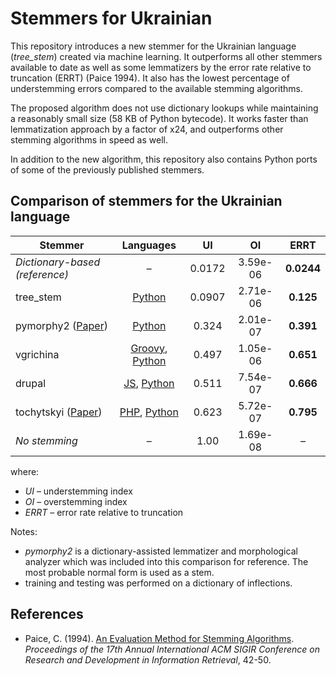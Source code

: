 # Stemmers for Ukrainian

This repository introduces a new stemmer for the Ukrainian language (*tree_stem*) created via machine learning. It outperforms all other stemmers available to date as well as some lemmatizers by the error rate relative to truncation (ERRT) (Paice 1994). It also has the lowest percentage of understemming errors compared to the available stemming algorithms.

The proposed algorithm does not use dictionary lookups while maintaining a reasonably small size (58 KB of Python bytecode). It works faster than lemmatization approach by a factor of x24, and outperforms other stemming algorithms in speed as well.

In addition to the new algorithm, this repository also contains Python ports of some of the previously published stemmers.

Comparison of stemmers for the Ukrainian language
--

| Stemmer | Languages | UI | OI | ERRT |
| --- | :---: | :---: | :---: | :---: |
| *Dictionary-based (reference)* | – | 0.0172 | 3.59e-06 | **0.0244** |
| tree\_stem | [Python](https://github.com/amakukha/stemmers_ukrainian/blob/master/src/tree_stem.py) | 0.0907 | 2.71e-06 | **0.125** |
| pymorphy2 ([Paper](https://link.springer.com/chapter/10.1007%2F978-3-319-26123-2_31)) | [Python](https://github.com/kmike/pymorphy2) | 0.324 | 2.01e-07 | **0.391** |
| vgrichina | [Groovy](https://github.com/vgrichina/ukrainian-stemmer), [Python](https://github.com/amakukha/stemmers_ukrainian/blob/master/src/vgrichina_stem.py) | 0.497 | 1.05e-06 | **0.651** |
| drupal | [JS](https://github.com/titarenko/ukrstemmer), [Python](https://github.com/Desklop/Uk_Stemmer) | 0.511 | 7.54e-07 | **0.666** |
| tochytskyi ([Paper](http://ekmair.ukma.edu.ua/bitstream/handle/123456789/12541/Hlybovets_Tochytskyi_Alhorytm_tokenizatsii.pdf?sequence=1&isAllowed=y)) | [PHP](https://github.com/tochytskyi/ukrstemmer), [Python](https://github.com/amakukha/stemmers_ukrainian/blob/master/src/tochytskyi_stem.py) | 0.623 | 5.72e-07 | **0.795** |
| *No stemming* | – | 1.00 | 1.69e-08 | – |

where:

 - *UI* – understemming index
 - *OI* – overstemming index
 - *ERRT* – error rate relative to truncation

Notes:

 - *pymorphy2* is a dictionary-assisted lemmatizer and morphological analyzer which was included into this comparison for reference. The most probable normal form is used as a stem.
 - training and testing was performed on a dictionary of inflections.
 
References
--

 - Paice, C. (1994). [An Evaluation Method for Stemming Algorithms](http://citeseerx.ist.psu.edu/viewdoc/download?doi=10.1.1.89.9560&rep=rep1&type=pdf). *Proceedings of the 17th Annual International ACM SIGIR Conference on Research and Development in Information Retrieval*, 42-50.

